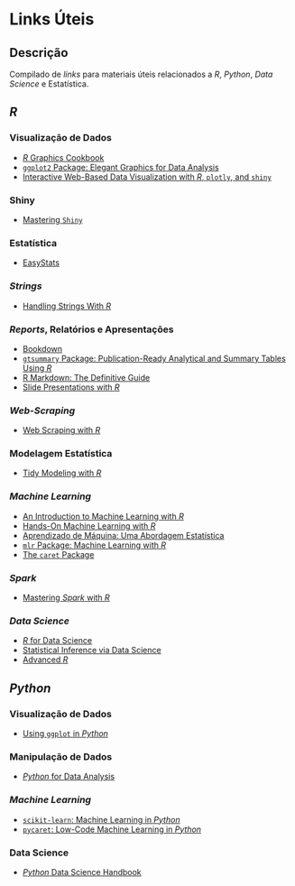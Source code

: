 # Links Úteis

## Descrição

Compilado de *links* para materiais úteis relacionados a *R*, *Python*, *Data Science* e Estatística.

## *R*
### Visualização de Dados
- <a href="https://r-graphics.org">*R* Graphics Cookbook</a>
- <a href="https://ggplot2-book.org/index.html">`ggplot2` Package: Elegant Graphics for Data Analysis</a>
- <a href="https://plotly-r.com/index.html">Interactive Web-Based Data Visualization with *R*, `plotly`, and `shiny`</a>

### Shiny
- <a href="https://mastering-shiny.org">Mastering `Shiny`</a>

### Estatística
- <a href="https://github.com/easystats">EasyStats</a>

### *Strings*
- <a href="https://www.gastonsanchez.com/r4strings/">Handling Strings With *R*</a>

### *Reports*, Relatórios e Apresentações
- <a href="https://bookdown.org/yihui/bookdown/">Bookdown</a>
- <a href="http://www.danieldsjoberg.com/gtsummary/">`gtsummary` Package: Publication-Ready Analytical and Summary Tables Using *R*</a>
- <a href="https://bookdown.org/yihui/rmarkdown/">R Markdown: The Definitive Guide</a>
- <a href="https://rmarkdown.rstudio.com/lesson-11.html">Slide Presentations with *R*</a>

### *Web-Scraping*
- <a href="https://steviep42.github.io/webscraping/book/">Web Scraping with *R*</a>

### Modelagem Estatística
- <a href="https://www.tmwr.org">Tidy Modeling with *R*</a>

### *Machine Learning*
- <a href="https://lgatto.github.io/IntroMachineLearningWithR/index.html">An Introduction to Machine Learning with *R*</a>
- <a href="https://bradleyboehmke.github.io/HOML/">Hands-On Machine Learning with *R*</a>
- <a href="http://www.rizbicki.ufscar.br/ame/">Aprendizado de Máquina: Uma Abordagem Estatística</a>
- <a href="https://mlr.mlr-org.com">`mlr` Package: Machine Learning with *R*</a>
- <a href="http://topepo.github.io/caret/index.html">The `caret` Package</a>

### *Spark*
- <a href="https://therinspark.com">Mastering *Spark* with *R*</a>

### *Data Science*
- <a href="https://r4ds.had.co.nz">*R* for Data Science</a>
- <a href="https://moderndive.com/index.html">Statistical Inference via Data Science</a>
- <a href="https://adv-r.hadley.nz">Advanced *R*</a>

## *Python*
### Visualização de Dados
- <a href="https://realpython.com/ggplot-python/">Using `ggplot` in *Python*</a>

### Manipulação de Dados
- <a href="https://www.programmer-books.com/wp-content/uploads/2019/04/Python-for-Data-Analysis-2nd-Edition.pdf">*Python* for Data Analysis</a>

### *Machine Learning*
- <a href="https://scikit-learn.org/stable/">`scikit-learn`: Machine Learning in *Python*</a>
- <a href="https://pycaret.org/guide/">`pycaret`: Low-Code Machine Learning in *Python*</a>

### Data Science
- <a href="https://jakevdp.github.io/PythonDataScienceHandbook/">*Python* Data Science Handbook</a>

